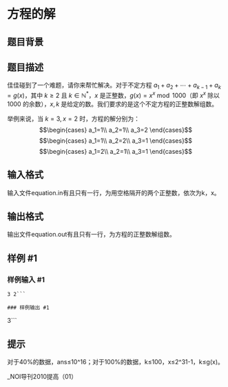 # 方程的解

## 题目背景



## 题目描述

佳佳碰到了一个难题，请你来帮忙解决。对于不定方程 $a_1+a_2+\cdots +a_{k-1}+a_k=g(x)$，其中 $k\ge 2$ 且 $k\in \mathbb{N}^*$，$x$ 是正整数，$g(x)=x^x \bmod 1000$（即 $x^x$ 除以 $1000$ 的余数），$x,k$ 是给定的数。我们要求的是这个不定方程的正整数解组数。

举例来说，当 $k=3,x=2$ 时，方程的解分别为：
$$\begin{cases} a_1=1\\ a_2=1\\ a_3=2 \end{cases}$$
$$\begin{cases} a_1=1\\ a_2=2\\ a_3=1 \end{cases}$$
$$\begin{cases} a_1=2\\ a_2=1\\ a_3=1 \end{cases}$$

## 输入格式

输入文件equation.in有且只有一行，为用空格隔开的两个正整数，依次为k，x。


## 输出格式

输出文件equation.out有且只有一行，为方程的正整数解组数。


## 样例 #1

### 样例输入 #1
```
3 2```

### 样例输出 #1

```
3```

## 提示

对于40%的数据，ans≤10^16；对于100%的数据，k≤100，x≤2^31-1，k≤g(x)。

\_NOI导刊2010提高（01）

